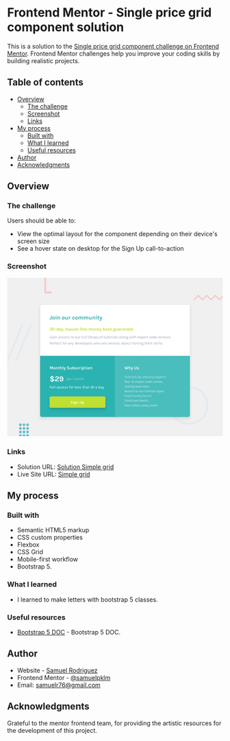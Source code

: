 # Frontend Mentor - Single price grid component solution

This is a solution to the [Single price grid component challenge on Frontend Mentor](https://www.frontendmentor.io/challenges/single-price-grid-component-5ce41129d0ff452fec5abbbc). Frontend Mentor challenges help you improve your coding skills by building realistic projects. 

## Table of contents

- [Overview](#overview)
  - [The challenge](#the-challenge)
  - [Screenshot](#screenshot)
  - [Links](#links)
- [My process](#my-process)
  - [Built with](#built-with)
  - [What I learned](#what-i-learned)
  - [Useful resources](#useful-resources)
- [Author](#author)
- [Acknowledgments](#acknowledgments)

## Overview

### The challenge

Users should be able to:

- View the optimal layout for the component depending on their device's screen size
- See a hover state on desktop for the Sign Up call-to-action

### Screenshot

![Simple grid section](./design/desktop-preview.jpg)


### Links

- Solution URL: [Solution Simple grid](https://github.com/samuelpklm/Sarut.github.io/edit/main/single-price-grid-component-master)
- Live Site URL: [Simple grid](https://dazzling-taiyaki-e52114.netlify.app)

## My process

### Built with

- Semantic HTML5 markup
- CSS custom properties
- Flexbox
- CSS Grid
- Mobile-first workflow
- Bootstrap 5.


### What I learned

- I learned to make letters with bootstrap 5 classes.

### Useful resources

- [Bootstrap 5 DOC](https://getbootstrap.com/docs/5.0/getting-started/introduction/) - Bootstrap 5 DOC.

## Author

- Website - [Samuel Rodriguez](https://github.com/samuelpklm)
- Frontend Mentor - [@samuelpklm](https://www.frontendmentor.io/profile/samuelpklm)
- Email: samuelr76@gmail.com

## Acknowledgments

Grateful to the mentor frontend team, for providing the artistic resources for the development of this project.


